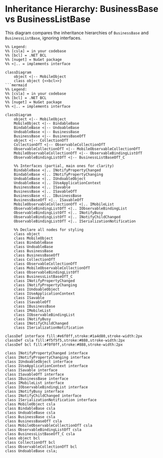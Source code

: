 # Inheritance Hierarchy: BusinessBase vs BusinessListBase

This diagram compares the inheritance hierarchies of `BusinessBase` and `BusinessListBase`, ignoring interfaces.
```mermaid
%% Legend:
%% [csla] = in your codebase
%% [bcl] = .NET BCL
%% [nuget] = NuGet package
%% <|.. = implements interface

classDiagram
    object <|-- MobileObject
    class object {<<bcl>>}
```mermaid
%% Legend:
%% [csla] = in your codebase
%% [bcl] = .NET BCL
%% [nuget] = NuGet package
%% <|.. = implements interface

classDiagram
    object <|-- MobileObject
    MobileObject <|-- BindableBase
    BindableBase <|-- UndoableBase
    UndoableBase <|-- BusinessBase
    BusinessBase <|-- BusinessBaseOfT
    object <|-- CollectionOfT
    CollectionOfT <|-- ObservableCollectionOfT
    ObservableCollectionOfT <|-- MobileObservableCollectionOfT
    MobileObservableCollectionOfT <|-- ObservableBindingListOfT
    ObservableBindingListOfT <|-- BusinessListBaseOfT_C

    %% Interfaces (partial, main ones for clarity)
    BindableBase <|.. INotifyPropertyChanged
    BindableBase <|.. INotifyPropertyChanging
    UndoableBase <|.. IUndoableObject
    UndoableBase <|.. IUseApplicationContext
    BusinessBase <|.. ISavable
    BusinessBase <|.. ISavableOfT
    BusinessBase <|.. IBusinessBase
    BusinessBaseOfT <|.. ISavableOfT
    MobileObservableCollectionOfT <|.. IMobileList
    ObservableBindingListOfT <|.. IObservableBindingList
    ObservableBindingListOfT <|.. INotifyBusy
    ObservableBindingListOfT <|.. INotifyChildChanged
    ObservableBindingListOfT <|.. ISerializationNotification

    %% Declare all nodes for styling
    class object
    class MobileObject
    class BindableBase
    class UndoableBase
    class BusinessBase
    class BusinessBaseOfT
    class CollectionOfT
    class ObservableCollectionOfT
    class MobileObservableCollectionOfT
    class ObservableBindingListOfT
    class BusinessListBaseOfT_C
    class INotifyPropertyChanged
    class INotifyPropertyChanging
    class IUndoableObject
    class IUseApplicationContext
    class ISavable
    class ISavableOfT
    class IBusinessBase
    class IMobileList
    class IObservableBindingList
    class INotifyBusy
    class INotifyChildChanged
    class ISerializationNotification

classDef interface fill:#e6f0ff,stroke:#1a4d80,stroke-width:2px
classDef csla fill:#f5f5f5,stroke:#888,stroke-width:2px
classDef bcl fill:#f0f0ff,stroke:#888,stroke-width:2px

class INotifyPropertyChanged interface
class INotifyPropertyChanging interface
class IUndoableObject interface
class IUseApplicationContext interface
class ISavable interface
class ISavableOfT interface
class IBusinessBase interface
class IMobileList interface
class IObservableBindingList interface
class INotifyBusy interface
class INotifyChildChanged interface
class ISerializationNotification interface
class MobileObject csla
class BindableBase csla
class UndoableBase csla
class BusinessBase csla
class BusinessBaseOfT csla
class MobileObservableCollectionOfT csla
class ObservableBindingListOfT csla
class BusinessListBaseOfT_C csla
class object bcl
class CollectionOfT bcl
class ObservableCollectionOfT bcl
class UndoableBase csla;

